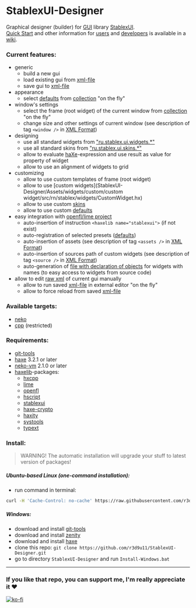 StablexUI-Designer
=========================

Graphical designer (builder) for [GUI](https://en.wikipedia.org/wiki/Graphical_user_interface) library [StablexUI](https://github.com/RealyUniqueName/StablexUI).<br/>
[Quick Start](https://github.com/r3d9u11/StablexUI-Designer/wiki/Quick-Start) and other information for [users](https://github.com/r3d9u11/StablexUI-Designer/wiki/User's-Guide) and [developers](https://github.com/r3d9u11/StablexUI-Designer/wiki/Developer's-Guide) is available in a [wiki](https://github.com/r3d9u11/StablexUI-Designer/wiki).

### Current features:<br/>
* generic
	* build a new gui
	* load existing gui from [xml-file](http://ui.stablex.ru/doc/#manual/12_XML_based_classes.html)
	* save gui to [xml-file](http://ui.stablex.ru/doc/#manual/12_XML_based_classes.html)
* appearance
	* select [defaults](http://ui.stablex.ru/doc/#manual/07_Presets(Defaults).html) from [collection](StablexUI-Designer/Assets/presets) "on the fly"
* window's settings
	* select the frame (root widget) of the current window from [collection](StablexUI-Designer/Assets/frames) "on the fly"
	* change size and other settings of current window (see description of tag `<window />` in [XML Format](http://www.openfl.org/learn/docs/command-line-tools/project-files/xml-format/))
* designing
	* use all standard widgets from ["ru.stablex.ui.widgets.*"](https://github.com/RealyUniqueName/StablexUI/tree/master/src/ru/stablex/ui/widgets)
	* use all standard skins from ["ru.stablex.ui.skins.*"](https://github.com/RealyUniqueName/StablexUI/tree/master/src/ru/stablex/ui/skins)
	* allow to evaluate [haXe](https://haxe.org/)-expression and use result as value for property of widget
	* allow to use an alignment of widgets to grid
* customizing
	* allow to use custom templates of frame (root widget)
	* allow to use [custom widgets](StablexUI-Designer/Assets/widgets/custom/custom widget/src/rn/stablex/widgets/CustomWidget.hx)
	* allow to use custom [skins](http://ui.stablex.ru/doc/#manual/06_Skin_system.html)
	* allow to use custom [defaults](http://ui.stablex.ru/doc/#manual/07_Presets(Defaults).html)
* easy integration with [openfl/lime project](http://www.openfl.org/learn/docs/command-line-tools/project-files/xml-format/)
	* auto-insertion of instruction `<haxelib name="stablexui">` (if not exist)
	* auto-registration of selected presets ([defaults](http://ui.stablex.ru/doc/#manual/07_Presets(Defaults).html))
	* auto-insertion of assets (see description of tag `<assets />` in [XML Format](http://www.openfl.org/learn/docs/command-line-tools/project-files/xml-format/))
	* auto-insertion of sources path of custom widgets (see description of tag `<source />` in [XML Format](http://www.openfl.org/learn/docs/command-line-tools/project-files/xml-format/))
	* auto-generation of [file with declaration of objects](StablexUI-Designer/Assets/instances) for widgets with names (to easy access to widgets from source code)
* allow to edit [raw xml](http://ui.stablex.ru/doc/#manual/04_Advanced_XML.html) of current gui manually
	* allow to run saved [xml-file](http://ui.stablex.ru/doc/#manual/12_XML_based_classes.html) in external editor "on the fly"
	* allow to force reload from saved [xml-file](http://ui.stablex.ru/doc/#manual/12_XML_based_classes.html)

### Available targets:<br/>
* [neko](http://haxe.org/doc/start/neko)
* [cpp](http://haxe.org/doc/start/cpp) (restricted)

### Requirements:<br/>
* [git-tools](https://git-scm.com/downloads)
* [haxe](https://haxe.org) 3.2.1 or later
* [neko-vm](http://nekovm.org) 2.1.0 or later
* [haxelib](https://lib.haxe.org/)-packages:
	* [hxcpp](https://github.com/HaxeFoundation/hxcpp)
	* [lime](https://github.com/openfl/lime)
	* [openfl](https://github.com/openfl/openfl)
	* [hscript](https://github.com/HaxeFoundation/hscript)
	* [stablexui](https://github.com/RealyUniqueName/StablexUI)
	* [haxe-crypto](https://github.com/soywiz/haxe-crypto)
	* [haxity](https://github.com/r3d9u11/haxe-haxity)
	* [systools](https://github.com/waneck/systools)
	* [typext](https://github.com/r3d9u11/haxe-typext)

### Install:<br/>
> WARNING! The automatic installation will upgrade your stuff to latest version of packages!

##### Ubuntu-based Linux (one-command installation):<br/>
* run command in terminal:
```bash
curl -H 'Cache-Control: no-cache' https://raw.githubusercontent.com/r3d9u11/StablexUI-Designer/master/Install-Linux.sh | bash
```

##### Windows:<br/>
* download and install [git-tools](https://git-scm.com/download/win)
* download and install [zenity](https://github.com/kvaps/zenity-windows/#downloads)
* download and install [haxe](https://haxe.org/download/)
* clone this repo: `git clone https://github.com/r3d9u11/StablexUI-Designer.git`
* go to directory `StablexUI-Designer` and run `Install-Windows.bat`

---

### If you like that repo, you can support me, I'm really appreciate it :heart:
[![ko-fi](https://www.ko-fi.com/img/githubbutton_sm.svg)](https://ko-fi.com/R3D9477)
